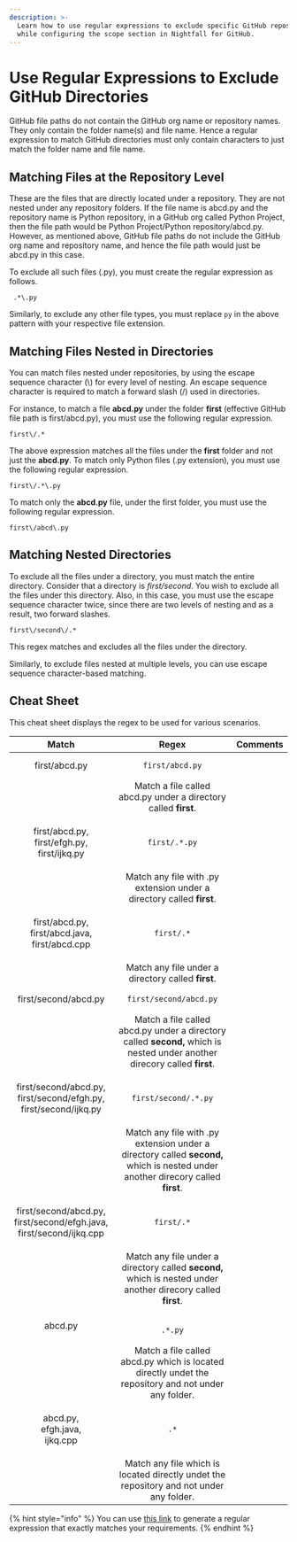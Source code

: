 ```yaml
---
description: >-
  Learn how to use regular expressions to exclude specific GitHub repositories,
  while configuring the scope section in Nightfall for GitHub.
---
```


# Use Regular Expressions to Exclude GitHub Directories

GitHub file paths do not contain the GitHub org name or repository names. They only contain the folder name(s) and file name. Hence a regular expression to match GitHub directories must only contain characters to just match the folder name and file name.&#x20;

## Matching Files at the Repository Level

These are the files that are directly located under a repository. They are not nested under any repository folders. If the file name is abcd.py and the repository name is Python repository, in a GitHub org called Python Project, then the file path would be Python Project/Python repository/abcd.py. However, as mentioned above, GitHub file paths do not include the GitHub org name and repository name, and hence the file path would just be abcd.py in this case.&#x20;

To exclude all such files (.py), you must create the regular expression as follows.

```regex
 .*\.py
```

Similarly, to exclude any other file types, you must replace `py` in the above pattern with your respective file extension.

## Matching Files Nested in Directories

You can match files nested under repositories, by using the escape sequence character (\\) for every level of nesting. An escape sequence character is required to match a forward slash (/) used in directories.

For instance, to match a file **abcd.py** under the folder **first** (effective GitHub file path is first/abcd.py), you must use the following regular expression.

```regex
first\/.*
```

The above expression matches all the files under the **first** folder and not just the **abcd.py**. To match only Python files (.py extension), you must use the following regular expression.

```regex
first\/.*\.py
```

To match only the **abcd.py** file, under the first folder, you must use the following regular expression.&#x20;

```regex
first\/abcd\.py
```

## Matching Nested Directories

To exclude all the files under a directory, you must match the entire directory. Consider that a directory is _first/second_. You wish to exclude all the files under this directory. Also, in this case, you must use the escape sequence character twice, since there are two levels of nesting and as a result, two forward slashes.&#x20;

```
first\/second\/.*
```

This regex matches and excludes all the files under the directory.

Similarly, to exclude files nested at multiple levels, you can use escape sequence character-based matching.&#x20;

## Cheat Sheet

This cheat sheet displays the regex to be used for various scenarios.

|                                       Match                                       |                                           Regex                                           |                                                             Comments                                                            |
| :-------------------------------------------------------------------------------: | :---------------------------------------------------------------------------------------: | :-----------------------------------------------------------------------------------------------------------------------------: |
|                                   first/abcd.py                                   |     <pre class="language-regex"><code class="lang-regex">first\/abcd.py
</code></pre>     |                                 Match a file called abcd.py under a directory called **first**.                                 |
|               <p>first/abcd.py, first/efgh.py, <br>first/ijkq.py</p>              |      <pre class="language-regex"><code class="lang-regex">first\/.*.py
</code></pre>      |                              Match any file with .py extension under a directory called **first**.                              |
|            <p>first/abcd.py,<br>first/abcd.java,<br>first/abcd.cpp</p>            |        <pre class="language-regex"><code class="lang-regex">first\/.*
</code></pre>       |                                        Match any file under a directory called **first**.                                       |
|                                first/second/abcd.py                               | <pre class="language-regex"><code class="lang-regex">first\/second\/abcd.py
</code></pre> |    Match a file called abcd.py under a directory called **second,** which is nested under another direcory called **first**.    |
|   <p>first/second/abcd.py,<br>first/second/efgh.py, <br>first/second/ijkq.py</p>  |  <pre class="language-regex"><code class="lang-regex">first\/second\/.*.py
</code></pre>  | Match any file with .py extension under a directory called **second,** which is nested under another direcory called **first**. |
| <p>first/second/abcd.py,<br>first/second/efgh.java, <br>first/second/ijkq.cpp</p> |                             <pre><code>first\/.*
</code></pre>                            |           Match any file under a directory called **second,** which is nested under another direcory called **first**.          |
|                                      abcd.py                                      |         <pre class="language-regex"><code class="lang-regex"> .*.py
</code></pre>         |               Match a file called abcd.py which is located directly undet the repository and not under any folder.              |
|                     <p>abcd.py,<br>efgh.java, <br>ijkq.cpp</p>                    |           <pre class="language-regex"><code class="lang-regex">.*
</code></pre>           |                     Match any file which is located directly undet the repository and not under any folder.                     |



{% hint style="info" %}
You can use [this link](https://regex-generator.olafneumann.org/?sampleText=2020-03-12T13%3A34%3A56.123Z%20INFO%20%20%5Borg.example.Class%5D%3A%20This%20is%20a%20%23simple%20%23logline%20containing%20a%20%27value%27.\&flags=i) to generate a regular expression that exactly matches your requirements.
{% endhint %}
